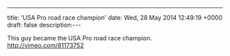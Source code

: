 ---
title: 'USA Pro road race champion'
date: Wed, 28 May 2014 12:49:19 +0000
draft: false
description:---

This guy became the USA Pro road race champion. http://vimeo.com/81173752